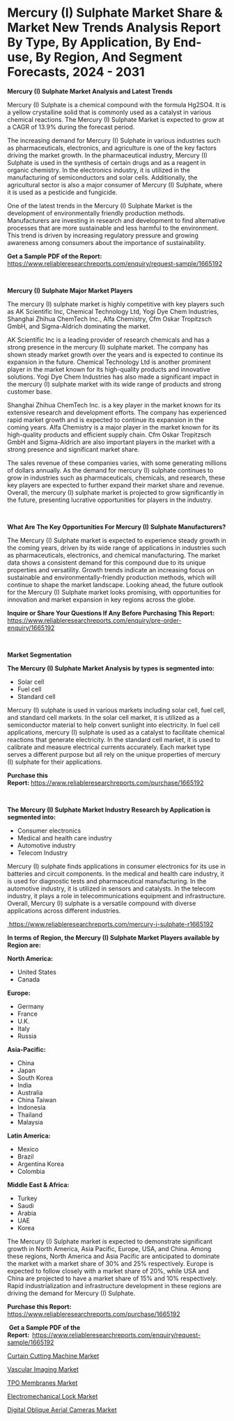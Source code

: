 <p><h1>Mercury (I) Sulphate Market Share & Market New Trends Analysis Report By Type, By Application, By End-use, By Region, And Segment Forecasts, 2024 - 2031</h1></p><p><strong>Mercury (I) Sulphate Market Analysis and Latest Trends</strong></p>
<p><p>Mercury (I) Sulphate is a chemical compound with the formula Hg2SO4. It is a yellow crystalline solid that is commonly used as a catalyst in various chemical reactions. The Mercury (I) Sulphate Market is expected to grow at a CAGR of 13.9% during the forecast period. </p><p>The increasing demand for Mercury (I) Sulphate in various industries such as pharmaceuticals, electronics, and agriculture is one of the key factors driving the market growth. In the pharmaceutical industry, Mercury (I) Sulphate is used in the synthesis of certain drugs and as a reagent in organic chemistry. In the electronics industry, it is utilized in the manufacturing of semiconductors and solar cells. Additionally, the agricultural sector is also a major consumer of Mercury (I) Sulphate, where it is used as a pesticide and fungicide.</p><p>One of the latest trends in the Mercury (I) Sulphate Market is the development of environmentally friendly production methods. Manufacturers are investing in research and development to find alternative processes that are more sustainable and less harmful to the environment. This trend is driven by increasing regulatory pressure and growing awareness among consumers about the importance of sustainability.</p></p>
<p><strong>Get a Sample PDF of the Report:&nbsp;</strong> <a href="https://www.reliableresearchreports.com/enquiry/request-sample/1665192">https://www.reliableresearchreports.com/enquiry/request-sample/1665192</a></p>
<p>&nbsp;</p>
<p><strong>Mercury (I) Sulphate Major Market Players</strong></p>
<p><p>The mercury (I) sulphate market is highly competitive with key players such as AK Scientific Inc, Chemical Technology Ltd, Yogi Dye Chem Industries, Shanghai Zhihua ChemTech Inc., Alfa Chemistry, Cfm Oskar Tropitzsch GmbH, and Sigma-Aldrich dominating the market.</p><p>AK Scientific Inc is a leading provider of research chemicals and has a strong presence in the mercury (I) sulphate market. The company has shown steady market growth over the years and is expected to continue its expansion in the future. Chemical Technology Ltd is another prominent player in the market known for its high-quality products and innovative solutions. Yogi Dye Chem Industries has also made a significant impact in the mercury (I) sulphate market with its wide range of products and strong customer base.</p><p>Shanghai Zhihua ChemTech Inc. is a key player in the market known for its extensive research and development efforts. The company has experienced rapid market growth and is expected to continue its expansion in the coming years. Alfa Chemistry is a major player in the market known for its high-quality products and efficient supply chain. Cfm Oskar Tropitzsch GmbH and Sigma-Aldrich are also important players in the market with a strong presence and significant market share.</p><p>The sales revenue of these companies varies, with some generating millions of dollars annually. As the demand for mercury (I) sulphate continues to grow in industries such as pharmaceuticals, chemicals, and research, these key players are expected to further expand their market share and revenue. Overall, the mercury (I) sulphate market is projected to grow significantly in the future, presenting lucrative opportunities for players in the industry.</p></p>
<p>&nbsp;</p>
<p><strong>What Are The Key Opportunities For Mercury (I) Sulphate Manufacturers?</strong></p>
<p><p>The Mercury (I) Sulphate market is expected to experience steady growth in the coming years, driven by its wide range of applications in industries such as pharmaceuticals, electronics, and chemical manufacturing. The market data shows a consistent demand for this compound due to its unique properties and versatility. Growth trends indicate an increasing focus on sustainable and environmentally-friendly production methods, which will continue to shape the market landscape. Looking ahead, the future outlook for the Mercury (I) Sulphate market looks promising, with opportunities for innovation and market expansion in key regions across the globe.</p></p>
<p><strong>Inquire or Share Your Questions If Any Before Purchasing This Report:</strong> <a href="https://www.reliableresearchreports.com/enquiry/pre-order-enquiry/1665192">https://www.reliableresearchreports.com/enquiry/pre-order-enquiry/1665192</a></p>
<p>&nbsp;</p>
<p><strong>Market Segmentation</strong></p>
<p><strong>The Mercury (I) Sulphate Market Analysis by types is segmented into:</strong></p>
<p><ul><li>Solar cell</li><li>Fuel cell</li><li>Standard cell</li></ul></p>
<p><p>Mercury (I) sulphate is used in various markets including solar cell, fuel cell, and standard cell markets. In the solar cell market, it is utilized as a semiconductor material to help convert sunlight into electricity. In fuel cell applications, mercury (I) sulphate is used as a catalyst to facilitate chemical reactions that generate electricity. In the standard cell market, it is used to calibrate and measure electrical currents accurately. Each market type serves a different purpose but all rely on the unique properties of mercury (I) sulphate for their applications.</p></p>
<p><strong>Purchase this Report:&nbsp;</strong><a href="https://www.reliableresearchreports.com/purchase/1665192">https://www.reliableresearchreports.com/purchase/1665192</a></p>
<p>&nbsp;</p>
<p><strong>The Mercury (I) Sulphate Market Industry Research by Application is segmented into:</strong></p>
<p><ul><li>Consumer electronics</li><li>Medical and health care industry</li><li>Automotive industry</li><li>Telecom Industry</li></ul></p>
<p><p>Mercury (I) sulphate finds applications in consumer electronics for its use in batteries and circuit components. In the medical and health care industry, it is used for diagnostic tests and pharmaceutical manufacturing. In the automotive industry, it is utilized in sensors and catalysts. In the telecom industry, it plays a role in telecommunications equipment and infrastructure. Overall, Mercury (I) sulphate is a versatile compound with diverse applications across different industries.</p></p>
<p><a href="https://www.reliableresearchreports.com/mercury-i-sulphate-r1665192">&nbsp;https://www.reliableresearchreports.com/mercury-i-sulphate-r1665192</a></p>
<p><strong>In terms of Region, the Mercury (I) Sulphate Market Players available by Region are:</strong></p>
<p>
    <p> <strong> North America: </strong>
        <ul>
            <li>United States</li>
            <li>Canada</li>
        </ul>
        </p> 
    <p> <strong> Europe: </strong>
        <ul>
            <li>Germany</li>
            <li>France</li>
            <li>U.K.</li>
            <li>Italy</li>
            <li>Russia</li>
        </ul>
        </p> 
    <p> <strong> Asia-Pacific: </strong>
        <ul>
            <li>China</li>
            <li>Japan</li>
            <li>South Korea</li>
            <li>India</li>
            <li>Australia</li>
            <li>China Taiwan</li>
            <li>Indonesia</li>
            <li>Thailand</li>
            <li>Malaysia</li>
        </ul>
        </p> 
    <p> <strong> Latin America: </strong>
        <ul>
            <li>Mexico</li>
            <li>Brazil</li>
            <li>Argentina Korea</li>
            <li>Colombia</li>
        </ul>
        </p> 
    <p> <strong> Middle East & Africa: </strong>
        <ul>
            <li>Turkey</li>
            <li>Saudi</li>
            <li>Arabia</li>
            <li>UAE</li>
            <li>Korea</li>
        </ul>
    </p>
    </p>
<p><p>The Mercury (I) Sulphate market is expected to demonstrate significant growth in North America, Asia Pacific, Europe, USA, and China. Among these regions, North America and Asia Pacific are anticipated to dominate the market with a market share of 30% and 25% respectively. Europe is expected to follow closely with a market share of 20%, while USA and China are projected to have a market share of 15% and 10% respectively. Rapid industrialization and infrastructure development in these regions are driving the demand for Mercury (I) Sulphate.</p></p>
<p><strong>Purchase this Report: </strong><a href="https://www.reliableresearchreports.com/purchase/1665192">https://www.reliableresearchreports.com/purchase/1665192</a></p>
<p>&nbsp;<strong>Get a Sample PDF of the Report:&nbsp;&nbsp;</strong><a href="https://www.reliableresearchreports.com/enquiry/request-sample/1665192">https://www.reliableresearchreports.com/enquiry/request-sample/1665192</a></p>
<p><strong></strong></p>
<p><p><a href="https://www.linkedin.com/pulse/curtain-cutting-machine-market-trends-analysis-forecasted-6a7xc?trackingId=%2F0%2FZeIQOE59gE%2FkuOmE8GQ%3D%3D">Curtain Cutting Machine Market</a></p><p><a href="https://medium.com/@tobyyundt/vascular-imaging-market-research-report-its-history-and-forecast-2024-to-2031-467306c40cce">Vascular Imaging Market</a></p><p><a href="https://issuu.com/reportprime-2/docs/tpo-membranes-market-size-2030.pptx">TPO Membranes Market</a></p><p><a href="https://www.linkedin.com/pulse/electromechanical-lock-market-insights-cagr-trends-growth-n9pac?trackingId=aGCWOcjJC%2Fe03%2FRx27iqgA%3D%3D">Electromechanical Lock Market</a></p><p><a href="https://github.com/kosella/Market-Research-Report-List-3/blob/main/digital-oblique-aerial-cameras-market.md">Digital Oblique Aerial Cameras Market</a></p></p>